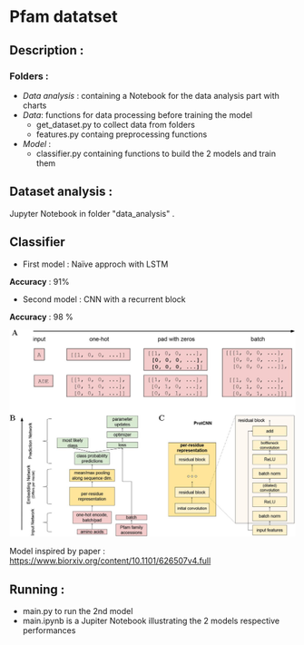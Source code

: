 # Pfam datatset

## Description :

### Folders :

* *Data analysis* : containing a Notebook for the data analysis part with charts
* *Data*: functions for data processing before training the model
    * get_dataset.py to collect data from folders
    * features.py containg preprocessing functions 
* *Model* : 
  * classifier.py containing functions to build the 2 models and train them

  
## Dataset analysis :

Jupyter Notebook in folder "data_analysis" . 

## Classifier 

- First model : Naïve approch with LSTM 



**Accuracy** : 91%

- Second model : CNN with a recurrent block 

**Accuracy** : 98 %

![image](protcnn.jpg)


Model inspired by paper : https://www.biorxiv.org/content/10.1101/626507v4.full

## Running :

* main.py to run the 2nd model
* main.ipynb is a Jupiter Notebook illustrating the 2 models respective performances




